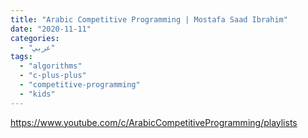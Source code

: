 ```yaml
---
title: "Arabic Competitive Programming | Mostafa Saad Ibrahim"
date: "2020-11-11"
categories:
  - "عربي"
tags:
  - "algorithms"
  - "c-plus-plus"
  - "competitive-programming"
  - "kids"
---
```


https://www.youtube.com/c/ArabicCompetitiveProgramming/playlists
